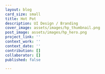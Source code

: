 ```yaml
---
layout: blog
card_size: small
title: Hot Pot
description: UI Design / Branding
cover_image: assets/images/hp_thumbnail.png
post_image: assets/images/hp_hero.png
project_link: ''
context_work: ''
context_date: ''
contribution: []
collaborator: []
published: false

---
```

